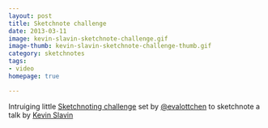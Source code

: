 ```yaml
---
layout: post
title: Sketchnote challenge
date: 2013-03-11
image: kevin-slavin-sketchnote-challenge.gif
image-thumb: kevin-slavin-sketchnote-challenge-thumb.gif
category: sketchnotes
tags: 
- video
homepage: true

---
```


Intruiging little [Sketchnoting challenge](http://www.sketchnotesbook.com/blog/2013/2/24/get-feedback-on-your-sketchnoting) set by [@evalottchen](https://twitter.com/evalottchen) to sketchnote a talk by [Kevin Slavin](http://videos.liftconference.com/video/1177435/kevin-slavin-those-algorithms)